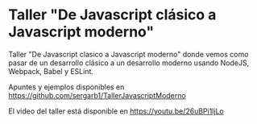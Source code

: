 # Taller "De Javascript clásico a Javascript moderno"

Taller "De Javascript clasico a Javascript moderno" donde vemos como pasar de un desarrollo clásico a un desarrollo moderno usando NodeJS, Webpack, Babel y ESLint.

Apuntes y ejemplos disponibles en https://github.com/sergarb1/TallerJavascriptModerno

El video del taller está disponible en https://youtu.be/26uBPi1ljLo
